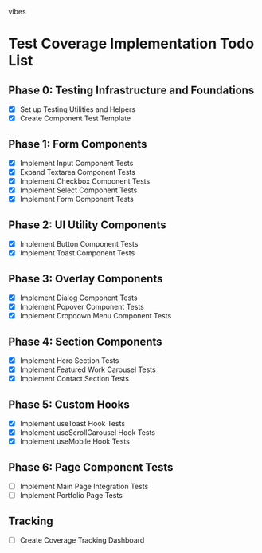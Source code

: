 
vibes

# Test Coverage Implementation Todo List

## Phase 0: Testing Infrastructure and Foundations
- [x] Set up Testing Utilities and Helpers
- [x] Create Component Test Template

## Phase 1: Form Components
- [x] Implement Input Component Tests
- [x] Expand Textarea Component Tests
- [x] Implement Checkbox Component Tests
- [x] Implement Select Component Tests
- [x] Implement Form Component Tests

## Phase 2: UI Utility Components
- [x] Implement Button Component Tests
- [x] Implement Toast Component Tests

## Phase 3: Overlay Components
- [x] Implement Dialog Component Tests
- [x] Implement Popover Component Tests
- [x] Implement Dropdown Menu Component Tests

## Phase 4: Section Components
- [x] Implement Hero Section Tests
- [x] Implement Featured Work Carousel Tests
- [x] Implement Contact Section Tests

## Phase 5: Custom Hooks
- [x] Implement useToast Hook Tests
- [x] Implement useScrollCarousel Hook Tests
- [x] Implement useMobile Hook Tests

## Phase 6: Page Component Tests
- [ ] Implement Main Page Integration Tests
- [ ] Implement Portfolio Page Tests

## Tracking
- [ ] Create Coverage Tracking Dashboard
